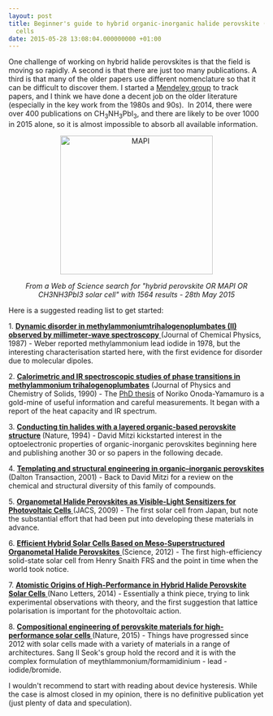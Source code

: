 ```yaml
---
layout: post
title: Beginner's guide to hybrid organic-inorganic halide perovskite (MAPI) solar
  cells
date: 2015-05-28 13:08:04.000000000 +01:00
---
```

<p>One challenge of working on hybrid halide perovskites is that the field is moving so rapidly. A second is that there are just too many publications. A third is that many of the older papers use different nomenclature so that it can be difficult to discover them. I started a <a href="https://www.mendeley.com/groups/4178551/hybrid-perovskite-solar-cells/">Mendeley group</a> to track papers, and I think we have done a decent job on the older literature (especially in the key work from the 1980s and 90s).  In 2014, there were over 400 publications on CH<sub>3</sub>NH<sub>3</sub>PbI<sub>3</sub>, and there are likely to be over 1000 in 2015 alone, so it is almost impossible to absorb all available information.</p>
<p style="text-align:center;"><a href="https://thelostelectron.files.wordpress.com/2015/05/mapi.png"><img class="alignnone size-medium wp-image-961" src="{{ site.baseurl }}/assets/2015/05/mapi.png?w=300" alt="MAPI" width="300" height="273" /></a></p>
<p style="text-align:center;"><em>From a Web of Science search for "<span class="naturalOff nodisplay">hybrid perovskite OR MAPI OR CH3NH3PbI3 solar cell</span>" with 1564 results - 28th May 2015</em></p>
<p>Here is a suggested reading list to get started:</p>
<p>1. <a href="http://scitation.aip.org/content/aip/journal/jcp/87/11/10.1063/1.453467"><strong>Dynamic disorder in methylammoniumtrihalogenoplumbates (II) observed by millimeter‐wave spectroscopy</strong> </a>(Journal of Chemical Physics, 1987) - Weber reported methylammonium lead iodide in 1978, but the interesting characterisation started here, with the first evidence for disorder due to molecular dipoles.</p>
<p>2. <a href="http://www.sciencedirect.com/science/article/pii/0022369790900217"><strong>Calorimetric and IR spectroscopic studies of phase transitions in methylammonium trihalogenoplumbates</strong></a> (Journal of Physics and Chemistry of Solids, 1990) - The <a href="http://ir.library.osaka-u.ac.jp/dspace/handle/11094/1049">PhD thesis</a> of Noriko Onoda-Yamamuro is a gold-mine of useful information and careful measurements. It began with a report of the heat capacity and IR spectrum.</p>
<p>3. <strong><a href="http://www.nature.com/nature/journal/v369/n6480/abs/369467a0.html">Conducting tin halides with a layered organic-based perovskite structure</a> </strong>(Nature, 1994) - David Mitzi kickstarted interest in the optoelectronic properties of organic-inorganic perovskites beginning here and publishing another 30 or so papers in the following decade.</p>
<p>4. <a href="http://pubs.rsc.org/en/Content/ArticleLanding/2001/DT/b007070j#!divAbstract"><strong>Templating and structural engineering in organic–inorganic perovskites</strong></a> (Dalton Transaction, 2001) - Back to David Mitzi for a review on the chemical and structural diversity of this family of compounds.</p>
<p>5. <a href="http://pubs.acs.org/doi/abs/10.1021/ja809598r"><strong>Organometal Halide Perovskites as Visible-Light Sensitizers for Photovoltaic Cells</strong> </a>(JACS, 2009) - The first solar cell from Japan, but note the substantial effort that had been put into developing these materials in advance.</p>
<p>6. <a href="http://www.sciencemag.org/content/338/6107/643.abstract"><strong>Efficient Hybrid Solar Cells Based on Meso-Superstructured Organometal Halide Perovskites</strong> </a>(Science, 2012) - The first high-efficiency solid-state solar cell from Henry Snaith FRS and the point in time when the world took notice.</p>
<p>7. <a href="http://pubs.acs.org/doi/abs/10.1021/nl500390f"><strong>Atomistic Origins of High-Performance in Hybrid Halide Perovskite Solar Cells</strong> </a>(Nano Letters, 2014) - Essentially a think piece, trying to link experimental observations with theory, and the first suggestion that lattice polarisation is important for the photovoltaic action.</p>
<p>8. <strong><a href="http://www.nature.com/nature/journal/v517/n7535/full/nature14133.html">Compositional engineering of perovskite materials for high-performance solar cells </a></strong>(Nature, 2015) - Things have progressed since 2012 with solar cells made with a variety of materials in a range of architectures. Sang Il Seok's group hold the record and it is with the complex formulation of meythlammonium/formamidinium - lead - iodide/bromide.</p>
<p>I wouldn't recommend to start with reading about device hysteresis. While the case is almost closed in my opinion, there is no definitive publication yet (just plenty of data and speculation).</p>
